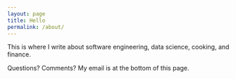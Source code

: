```yaml
---
layout: page
title: Hello
permalink: /about/
---
```


This is where I write about software engineering, data science, cooking, and finance.

Questions? Comments? My email is at the bottom of this page.
